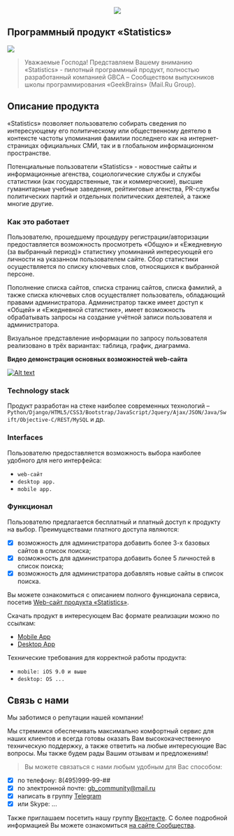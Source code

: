 <p align="center"><img src="https://pp.userapi.com/c638519/v638519489/431d6/aAkqSUi3DoI.jpg"></p>

## Программный продукт «Statistics»

<p align="left"><img src="https://pp.userapi.com/c841330/v841330489/3a3/zsz7BPKR4m4.jpg"></p>

> Уважаемые Господа! Представляем Вашему вниманию «Statistics» - пилотный программный продукт, полностью разработанный компанией GBCA – Сообществом выпускников школы программирования «GeekBrains» (Mail.Ru Group). 

## Описание продукта

«Statistics» позволяет пользователю собирать сведения по интересующему его политическому или общественному деятелю в контексте частоты упоминания фамилии последнего как на интернет-страницах официальных СМИ, так и в глобальном информационном пространстве.

Потенциальные пользователи «Statistics» - новостные сайты и информационные агенства, социологические службы и службы статистики (как государственные, так и коммерческие),  высшие гуманитарные учебные заведения, рейтинговые агенства, PR-службы политических партий и отдельных политических деятелей, а также многие другие.

### Как это работает

Пользователю, прошедшему процедуру регистрации/авторизации предоставляется возможность  просмотреть «Общую» и «Ежедневную (за выбранный период)» статистику упоминаний интересующей его личности на указанном пользователем сайте. Сбор статистики осуществляется по списку ключевых слов, относящихся к выбранной персоне.

Пополнение списка сайтов, списка страниц сайтов, списка фамилий, а также  списка ключевых слов осуществляет пользователь, обладающий правами администратора.  Администратор также имеет доступ к «Общей» и «Ежедневной статистике», имеет возможность обрабатывать запросы на создание учётной записи пользователя и администратора.

Визуальное представление информации по запросу пользователя реализовано в трёх вариантах: таблица, график, диаграмма.

**Видео демонстрация основных возможностей web-сайта**

[![Alt text](https://img.youtube.com/vi/ZnxVK19KMzk/0.jpg)](https://www.youtube.com/watch?v=ZnxVK19KMzk)

### Technology stack

Продукт разработан на стеке наиболее современных технологий – `Python/Django/HTML5/CSS3/Bootstrap/JavaScript/Jquery/Ajax/JSON/Java/Swift/Objective-C/REST/MySQL` и др.

### Interfaces

Пользователю предоставляется возможность выбора наиболее удобного для него интерфейса: 
- `web-сайт`
- `desktop app.`
- `mobile app.`

### Функционал 

Пользователю предлагается бесплатный и платный доступ к продукту на выбор. Преимуществами платного доступа являются:
-	[x] возможность для администратора добавить более 3-х базовых сайтов в список поиска;
-	[x] возможность для администратора добавить более 5 личностей в список поиска; 
-	[x] возможность для администратора добавлять новые сайты в список поиска.

Вы можете ознакомиться с описанием полного функционала сервиса, посетив [Web-сайт продукта «Statistics»](#).

Скачать продукт в интересующем Вас формате реализации можно по ссылкам:
- [Mobile App](#)
- [Desktop App](#)

Технические требования для корректной работы продукта:
-	`mobile: iOS 9.0 и выше`
-	`desktop: OS ... `

## Связь с нами

Мы заботимся о репутации нашей компании! 

Мы стремимся обеспечивать максимально комфортный сервис для наших клиентов и всегда готовы оказать Вам высококачественную техническую поддержку, а также ответить на любые интересующие Вас вопросы. Мы также будем рады Вашим отзывам и предложениям!

> Вы можете связаться с нами любым удобным для Вас способом: 
- [x] по телефону: 8(495)999-99-##
- [x] по электронной почте: gb_community@mail.ru
- [x] написать в группу [Telegram](https://t.me/joinchat/AAAAAAvslLc5HSXpNQN0zg)
- [x] или Skype: ... 

Также приглашаем посетить нашу группу [Вконтакте](https://vk.com/gb_community). 
С более подробной информацией Вы можете ознакомиться [на сайте Cообщества](#).

